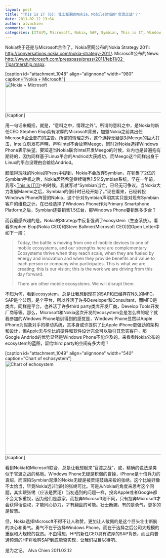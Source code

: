 ```yaml
---
layout: post
title: "This is IT (6): 壮士断腕的Nokia，Mobile领域的'官渡之战'？"
date: 2011-02-12 13:04
author: alvachien
comments: true
categories: [IT业内, Microsoft, Nokia, SAP, Symbian, This is IT, Windows Phone]
---
```

Nokia终于还是与Microsoft合作了。Nokia官网公布的Nokia Strategy 2011: <a title="Nokia Strategy 2011" href="http://conversations.nokia.com/nokia-strategy-2011/" target="_blank">http://conversations.nokia.com/nokia-strategy-2011/</a>. Microsoft公布的News: <a title="Microsoft's News letter" href="http://www.microsoft.com/presspass/press/2011/feb11/02-11partnership.mspx" target="_blank">http://www.microsoft.com/presspass/press/2011/feb11/02-11partnership.mspx</a>.

[caption id="attachment_1048" align="alignnone" width="980" caption="Nokia + Microsoft"]<a href="http://www.alvachien.com/alvablog/wp-content/uploads/2011/02/nokiaconversations_980x100.png"><img class="size-full wp-image-1048" title="nokiaconversations_980x100" src="http://www.alvachien.com/alvablog/wp-content/uploads/2011/02/nokiaconversations_980x100.png" alt="Nokia + Microsoft" width="980" height="100" /></a>[/caption]

用一句话来概括，就是，“意料之中，情理之外”。所谓的意料之中，是Nokia的新任CEO Stephen Elop具有浓厚的Microsoft背景，加盟Nokia之前其出任Microsoft企业部门的主管。所谓的情理之外，这个选择无疑是对Meego的巨大打击，Intel立刻发布声明，声称Intel不会放弃Meego，同时对Nokia选择Windows Phone表示失望。要知道当Nokia联合Intel开发Meego的时候，业内也是普遍抱有期待的，因为同样基于Linux平台的Andriod大获成功，而Meego这个同样出身于Linux的平台没理由会输给Andriod。

颇值得玩味的Nokia的Press中提到，Nokia不会放弃Symbian，在销售了2亿的Symbian手机之后，Nokia居然希望继续销售1.5亿Symbian系统。早在一年前，我写&lt;<a title="This is IT (1)" href="../?p=687" target="_blank">This is IT(1)</a>&gt;的时候，我就写过“Symbian当亡，已经无可争议。当Nokia大力发展Maemo之后，Symbian的倒计时已经开始了。”现在看来，已经转投Windows Phone阵营的Nokia，这个针对Symbian声明其实只是对现有Symbian客户的维稳之计。在已经选择了Windows Phone作为Primary Smartphone Platform之后，Symbian还要销售1.5亿台，那Windows Phone要销售多少台？

而我最感兴趣的是，Nokia的Strategy中反复强调了ecosystem（生态系统）。看看Stephen Elop(Nokia CEO)和Steve Ballmer(Microsoft CEO)的Open Letter中如下一段：
<blockquote>Today, the battle is moving from one of mobile devices to one of  mobile ecosystems, and our strengths here are complementary. Ecosystems  thrive when they reach scale, when they are fueled by energy and  innovation and when they provide benefits and value to each person or  company who participates. This is what we are creating; this is our  vision; this is the work we are driving from this day forward.

There are other mobile ecosystems. We will disrupt them.</blockquote>
不知为何，看到ecosystem，总是让我想到现在的SAP和已经存在N久的MFC。SAP是个公司，是个平台，所以养活了许多Developer和Consultant，而MFC是类库，同样是平台，也养活了许多third party类库开发厂商，Develop Tools开发厂商等等。那么，Microsoft和Nokia这次开发的ecosystem会是怎么样的呢？就我参加的Windows Phone培训得到的感觉是，Windows Phone显然以Apple iPhone为假象对手的移动系统，其本身或许提供了比Apple iPhone更强劲的架构和设计，但Apple无与伦比的硬件和软件设计完全可以吸引其忠实客户，那Google Andriod的优势显然是Windows Phone不能企及的。来看看Nokia公布的ecosystem的蓝图，留给third party的空间有多大呢？

[caption id="attachment_1049" align="alignnone" width="540" caption="Chart of echosystem"]<a href="http://www.alvachien.com/alvablog/wp-content/uploads/2011/02/nokia-micro-chart-520.jpg"><img class="size-full wp-image-1049" title="nokia-micro-chart-520" src="http://www.alvachien.com/alvablog/wp-content/uploads/2011/02/nokia-micro-chart-520.jpg" alt="Chart of echosystem" width="540" height="304" /></a>[/caption]

看到Nokia和Microsoft联合，总是让我想起来“官渡之战”，或，精确的说法是类似于官渡之战的格局。Windows Phone无疑是积弱的曹操，iPhone是十倍兵力的袁绍，而深陷Symbian泥潭的Nokia无疑是被贾诩鼓动来投的张绣。这个比喻好像不太恰当，毕竟Nokia远非当时的张绣可比。可是从Nokia的角度来思考这个问题，其实跟张绣（应该是贾诩）当初遇到的问题一样，投奔Apple或者Google都不会太多重视，因为他们是赢家，而投奔Microsoft则不同，只有投奔Microsoft才会获得话语权，才能同心协力，才有翻盘的可能。壮士断腕，有的是勇气，更多的是智慧。

但，Nokia选择Microsoft不得不让人称赞，更加让人敬佩的是这个巨头壮士断腕的决心和勇气。勇气不在于选择Windows Phone，而在于选择之后公司大规模的重组和大规模的裁员。不由得想，HP的新任CEO具有浓厚的SAP背景，而业内普通预测的HP将收购SAP到底能否实现，让我们拭目以待吧。

是为之记。
Alva Chien
2011.02.12
